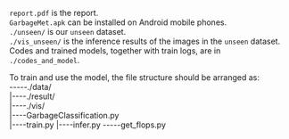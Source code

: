 `report.pdf` is the report.  
`GarbageMet.apk` can be installed on Android mobile phones.  
`./unseen/` is our `unseen` dataset.  
`./vis_unseen/` is the inference results of the images in the `unseen` dataset.  
Codes and trained models, together with train logs, are in `./codes_and_model`.  

To train and use the model, the file structure should be arranged as:  
 -----./data/  
 |----./result/  
 |----./vis/  
 |----GarbageClassification.py  
 |----train.py
 |----infer.py
 -----get_flops.py
